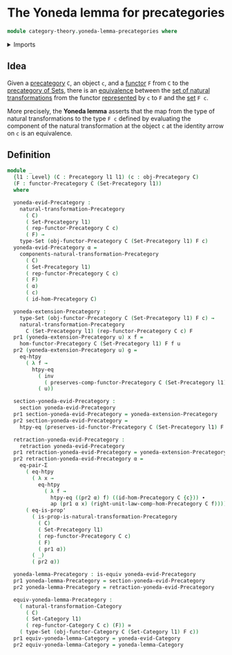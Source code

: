 # The Yoneda lemma for precategories

```agda
module category-theory.yoneda-lemma-precategories where
```

<details><summary>Imports</summary>

```agda
open import category-theory.functors-precategories
open import category-theory.natural-transformations-precategories
open import category-theory.precategories
open import category-theory.representable-functors-precategories

open import foundation.action-on-identifications-functions
open import foundation.category-of-sets
open import foundation.dependent-pair-types
open import foundation.equality-dependent-pair-types
open import foundation.equivalences
open import foundation.function-extensionality
open import foundation.identity-types
open import foundation.propositions
open import foundation.retractions
open import foundation.sections
open import foundation.sets
open import foundation.universe-levels
```

</details>

## Idea

Given a [precategory](category-theory.precategories.md) `C`, an object `c`, and
a [functor](category-theory.functors-precategories.md) `F` from `C` to the
[precategory of Sets](foundation.category-of-sets.md), there is an
[equivalence](foundation-core.equivalences.md) between the
[set of natural transformations](category-theory.natural-transformations-precategories.md)
from the functor
[represented](category-theory.representable-functors-precategories.md) by `c` to
`F` and the [set](foundation-core.sets.md) `F c`.

More precisely, the **Yoneda lemma** asserts that the map from the type of
natural transformations to the type `F c` defined by evaluating the component of
the natural transformation at the object `c` at the identity arrow on `c` is an
equivalence.

## Definition

```agda
module _
  {l1 : Level} (C : Precategory l1 l1) (c : obj-Precategory C)
  (F : functor-Precategory C (Set-Precategory l1))
  where

  yoneda-evid-Precategory :
    natural-transformation-Precategory
      ( C)
      ( Set-Precategory l1)
      ( rep-functor-Precategory C c)
      ( F) →
    type-Set (obj-functor-Precategory C (Set-Precategory l1) F c)
  yoneda-evid-Precategory α =
    components-natural-transformation-Precategory
      ( C)
      ( Set-Precategory l1)
      ( rep-functor-Precategory C c)
      ( F)
      ( α)
      ( c)
      ( id-hom-Precategory C)

  yoneda-extension-Precategory :
    type-Set (obj-functor-Precategory C (Set-Precategory l1) F c) →
    natural-transformation-Precategory
      C (Set-Precategory l1) (rep-functor-Precategory C c) F
  pr1 (yoneda-extension-Precategory u) x f =
    hom-functor-Precategory C (Set-Precategory l1) F f u
  pr2 (yoneda-extension-Precategory u) g =
    eq-htpy
      ( λ f →
        htpy-eq
          ( inv
            ( preserves-comp-functor-Precategory C (Set-Precategory l1) F g f))
          ( u))

  section-yoneda-evid-Precategory :
    section yoneda-evid-Precategory
  pr1 section-yoneda-evid-Precategory = yoneda-extension-Precategory
  pr2 section-yoneda-evid-Precategory =
    htpy-eq (preserves-id-functor-Precategory C (Set-Precategory l1) F c)

  retraction-yoneda-evid-Precategory :
    retraction yoneda-evid-Precategory
  pr1 retraction-yoneda-evid-Precategory = yoneda-extension-Precategory
  pr2 retraction-yoneda-evid-Precategory α =
    eq-pair-Σ
      ( eq-htpy
        ( λ x →
          eq-htpy
            ( λ f →
              htpy-eq ((pr2 α) f) ((id-hom-Precategory C {c})) ∙
              ap (pr1 α x) (right-unit-law-comp-hom-Precategory C f))))
      ( eq-is-prop'
        ( is-prop-is-natural-transformation-Precategory
          ( C)
          ( Set-Precategory l1)
          ( rep-functor-Precategory C c)
          ( F)
          ( pr1 α))
        ( _)
        ( pr2 α))

  yoneda-lemma-Precategory : is-equiv yoneda-evid-Precategory
  pr1 yoneda-lemma-Precategory = section-yoneda-evid-Precategory
  pr2 yoneda-lemma-Precategory = retraction-yoneda-evid-Precategory

  equiv-yoneda-lemma-Precategory :
    ( natural-transformation-Category
      ( C)
      ( Set-Category l1)
      ( rep-functor-Category C c) (F)) ≃
    ( type-Set (obj-functor-Category C (Set-Category l1) F c))
  pr1 equiv-yoneda-lemma-Category = yoneda-evid-Category
  pr2 equiv-yoneda-lemma-Category = yoneda-lemma-Category
```
